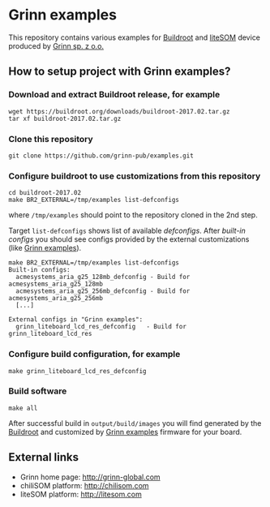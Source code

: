 # Grinn examples

This repository contains various examples for [Buildroot][Buildroot] and [liteSOM][liteSOM]
device produced by [Grinn sp. z o.o.][Grinn]

## How to setup project with Grinn examples?

### Download and extract Buildroot release, for example

    wget https://buildroot.org/downloads/buildroot-2017.02.tar.gz
    tar xf buildroot-2017.02.tar.gz

### Clone this repository

    git clone https://github.com/grinn-pub/examples.git

### Configure buildroot to use customizations from this repository

    cd buildroot-2017.02
    make BR2_EXTERNAL=/tmp/examples list-defconfigs

where `/tmp/examples` should point to the repository cloned in the 2nd step.

Target `list-defconfigs` shows list of available _defconfigs_. After _built-in configs_ you 
should see configs provided by the external customizations (like [Grinn examples][Grinn examples]).


    make BR2_EXTERNAL=/tmp/examples list-defconfigs
    Built-in configs:
      acmesystems_aria_g25_128mb_defconfig - Build for acmesystems_aria_g25_128mb
      acmesystems_aria_g25_256mb_defconfig - Build for acmesystems_aria_g25_256mb
      [...]
      
    External configs in "Grinn examples":
      grinn_liteboard_lcd_res_defconfig   - Build for grinn_liteboard_lcd_res

### Configure build configuration, for example

    make grinn_liteboard_lcd_res_defconfig
    
### Build software

    make all

After successful build in `output/build/images` you will find generated by the [Buildroot][Buildroot] and customized by [Grinn examples][Grinn examples] firmware for your board.

## External links

* Grinn home page: http://grinn-global.com
* chiliSOM platform: http://chilisom.com
* liteSOM platform: http://litesom.com


[Grinn examples]: https://github.com/grinn-pub/examples.git
[liteSOM]: http://litesom.com/
[Buildroot]: https://buildroot.org/
[Grinn]: http://grinn-global.com/
